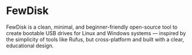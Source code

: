 # FewDisk
FewDisk is a clean, minimal, and beginner-friendly open-source tool to create bootable USB drives for Linux and Windows systems — inspired by the simplicity of tools like Rufus, but cross-platform and built with a clear, educational design.
